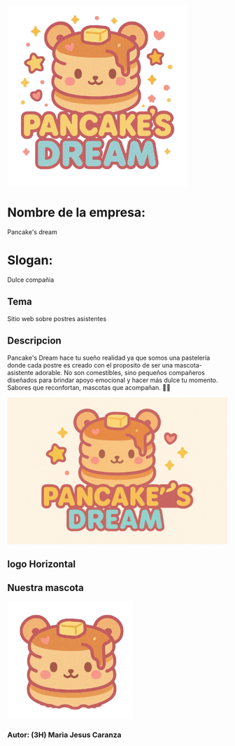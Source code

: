 ![logo](pank.png)
# Nombre de la empresa:

 Pancake's dream

 # Slogan: 
 Dulce compañia

## Tema
 Sitio web sobre postres asistentes

## Descripcion
Pancake's Dream hace tu sueño realidad ya que somos una pastelería donde cada postre es creado con el proposito de ser una mascota-asistente adorable. No son comestibles, sino pequeños compañeros diseñados para brindar apoyo emocional y hacer más dulce tu momento. Sabores que reconfortan, mascotas que acompañan. 🐾🧁

![logo](hpank.png)
## logo Horizontal

## Nuestra mascota
![logo](caramell.png)


### Autor: (3H) Maria Jesus Caranza



[def]: hpank.png